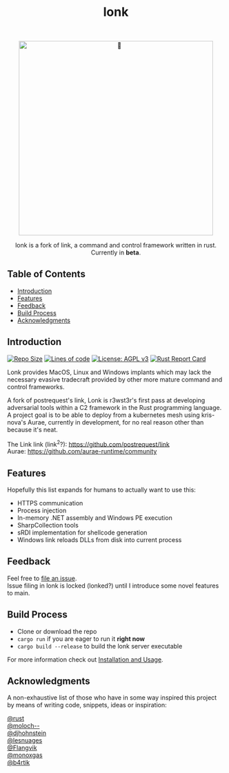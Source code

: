 <h1 align="center"> lonk </h1> <br>
<p align="center">
  <a href="https://github.com/r3wst3r/lonk">
    <img alt="🔗" title="link" src="https://i.giphy.com/6d2rN7dGii0eiKB2HO.gif" width="450">
  </a>
 
</p>

<p align="center">
  lonk is a fork of link, a command and control framework written in rust. Currently in <strong>beta</strong>.
</p>


</p>

## Table of Contents

- [Introduction](#introduction)
- [Features](#features)
- [Feedback](#feedback)
- [Build Process](#build-process)
- [Acknowledgments](#acknowledgments)

## Introduction

[![Repo Size](https://img.shields.io/github/repo-size/postrequest/link)](https://img.shields.io/github/repo-size/postrequest/link)
[![Lines of code](https://img.shields.io/tokei/lines/github/postrequest/link)](https://img.shields.io/tokei/lines/github/postrequest/link)
[![License: AGPL v3](https://img.shields.io/badge/License-AGPLv3-blue.svg)](https://www.gnu.org/licenses/agpl-3.0.en.html)
[![Rust Report Card](https://rust-reportcard.xuri.me/badge/github.com/postrequest/link)](https://rust-reportcard.xuri.me/report/github.com/postrequest/link)

Lonk provides MacOS, Linux and Windows implants which may lack the necessary evasive tradecraft provided by other more mature command and control frameworks.

A fork of postrequest's link, Lonk is r3wst3r's first pass at developing adversarial tools within a C2 framework in the Rust programming language. A project goal is to be able to deploy from a kubernetes mesh using kris-nova's Aurae, currently in development, for no real reason other than because it's neat.

The Link link (link<sup>2</sup>?): https://github.com/postrequest/link<br>
Aurae: https://github.com/aurae-runtime/community


## Features

Hopefully this list expands for humans to actually want to use this:

* HTTPS communication
* Process injection
* In-memory .NET assembly and Windows PE execution
* SharpCollection tools
* sRDI implementation for shellcode generation
* Windows link reloads DLLs from disk into current process

## Feedback

Feel free to [file an issue](https://github.com/r3wst3r/lonk/issues/new).<br>
Issue filing in lonk is locked (lonked?) until I introduce some novel features to main.

## Build Process

- Clone or download the repo
- `cargo run` if you are eager to run it **right now**
- `cargo build --release` to build the lonk server executable

For more information check out [Installation and Usage](https://github.com/postrequest/link/wiki/Installation-and-Usage).

## Acknowledgments

A non-exhaustive list of those who have in some way inspired this project by means of writing code, snippets, ideas or inspiration:

[@rust](https://github.com/rust-lang)  
[@moloch--](https://github.com/moloch--)  
[@djhohnstein](https://github.com/djhohnstein)  
[@lesnuages](https://github.com/lesnuages)  
[@Flangvik](https://github.com/Flangvik)  
[@monoxgas](https://github.com/monoxgas)  
[@b4rtik](https://github.com/b4rtik)  
